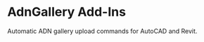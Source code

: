 AdnGallery Add-Ins
==================

Automatic ADN gallery upload commands for AutoCAD and Revit.
